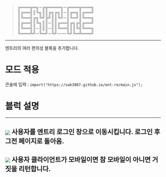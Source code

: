     
> ╔═══╦═╗─╔╦════╗─╔═══╦═══╗    
> ║╔══╣║╚╗║║╔╗╔╗║─║╔═╗║╔══╝    
> ║╚══╣╔╗╚╝╠╝║║╚╝─║╚═╝║╚══╗    
> ║╔══╣║╚╗║║─║║╔══╣╔╗╔╣╔══╝    
> ║╚══╣║─║║║─║║╚══╣║║╚╣╚══╗    
> ╚═══╩╝─╚═╝─╚╝───╚╝╚═╩═══╝    

---------------------------------------

엔트리의 여러 편의성 블록을 추가합니다.    

# 모드 적용    
콘솔에 입력 : ```import("https://swk3087.github.io/ent-re/main.js"); ```    
    
# 블럭 설명    
---------------------------------------
<img src="https://swk3087.github.io/ent-re/img/block-img_EntryLogiN.png" style="vertical-align:middle;" /> 사용자를 엔트리 로그인 창으로 이동시킵니다. 로그인 후 그전 페이지로 돌아옴.    
---------------------------------------
<img src="https://swk3087.github.io/ent-re/img/block-img_IsMobilE.png" style="vertical-align:middle;" /> 사용자 클라이언트가 모바일이면 참 모바일이 아니면 거짓을 리턴합니다.</br>
---------------------------------------
